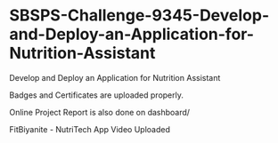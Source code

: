 # SBSPS-Challenge-9345-Develop-and-Deploy-an-Application-for-Nutrition-Assistant
Develop and Deploy an Application for Nutrition Assistant

Badges and Certificates are uploaded properly.

Online Project Report is also done on dashboard/

FitBiyanite - NutriTech App Video Uploaded
